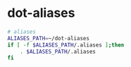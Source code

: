 # dot-aliases

```sh
# aliases
ALIASES_PATH=~/dot-aliases
if [ -f $ALIASES_PATH/.aliases ];then
    . $ALIASES_PATH/.aliases
fi
```
